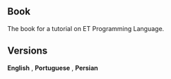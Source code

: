 ## Book

The book for a tutorial on ET Programming Language.


## Versions 

**English** , **Portuguese** , **Persian**                                  
